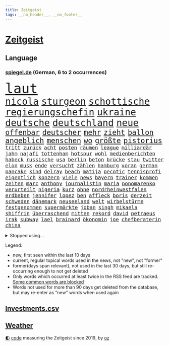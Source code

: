 ```yaml
---
title: Zeitgeist
tags: __no_header__, __no_footer__
---
```


# [Zeitgeist](https://oliz.io/zeitgeist/)

## Language

<h3><a href="https://www.spiegel.de" target="_blank">spiegel.de</a> (German, 6 to 2 occurrences)</h3>
<p style="font-family:monospace">
<span style="font-size:32pt"><a href="news_links.html#laut" class="current">laut</a></span>
<br>
<span style="font-size:22pt"><a href="news_links.html#nicola" class="current">nicola</a></span>
<span style="font-size:22pt"><a href="news_links.html#sturgeon" class="current">sturgeon</a></span>
<span style="font-size:22pt"><a href="news_links.html#schottische" class="current">schottische</a></span>
<span style="font-size:22pt"><a href="news_links.html#regierungschefin" class="current">regierungschefin</a></span>
<span style="font-size:22pt"><a href="news_links.html#ukraine" class="current">ukraine</a></span>
<span style="font-size:22pt"><a href="news_links.html#deutsche" class="current">deutsche</a></span>
<span style="font-size:22pt"><a href="news_links.html#deutschland" class="current">deutschland</a></span>
<span style="font-size:22pt"><a href="news_links.html#neue" class="current">neue</a></span>
<br>
<span style="font-size:17pt"><a href="news_links.html#offenbar" class="current">offenbar</a></span>
<span style="font-size:17pt"><a href="news_links.html#deutscher" class="current">deutscher</a></span>
<span style="font-size:17pt"><a href="news_links.html#mehr" class="current">mehr</a></span>
<span style="font-size:17pt"><a href="news_links.html#zieht" class="current">zieht</a></span>
<span style="font-size:17pt"><a href="news_links.html#ballon" class="current">ballon</a></span>
<span style="font-size:17pt"><a href="news_links.html#angeblich" class="current">angeblich</a></span>
<span style="font-size:17pt"><a href="news_links.html#menschen" class="current">menschen</a></span>
<span style="font-size:17pt"><a href="news_links.html#wo" class="current">wo</a></span>
<span style="font-size:17pt"><a href="news_links.html#größte" class="current">größte</a></span>
<span style="font-size:17pt"><a href="news_links.html#pistorius" class="current">pistorius</a></span>
<br>
<span style="font-size:12pt"><a href="news_links.html#tritt" class="current">tritt</a></span>
<span style="font-size:12pt"><a href="news_links.html#zurück" class="current">zurück</a></span>
<span style="font-size:12pt"><a href="news_links.html#acht" class="current">acht</a></span>
<span style="font-size:12pt"><a href="news_links.html#posten" class="current">posten</a></span>
<span style="font-size:12pt"><a href="news_links.html#räumen" class="current">räumen</a></span>
<span style="font-size:12pt"><a href="news_links.html#league" class="current">league</a></span>
<span style="font-size:12pt"><a href="news_links.html#milliardär" class="current">milliardär</a></span>
<span style="font-size:12pt"><a href="news_links.html#jahm" class="new">jahm</a></span>
<span style="font-size:12pt"><a href="news_links.html#najafi" class="new">najafi</a></span>
<span style="font-size:12pt"><a href="news_links.html#tottenham" class="current">tottenham</a></span>
<span style="font-size:12pt"><a href="news_links.html#hotspur" class="current">hotspur</a></span>
<span style="font-size:12pt"><a href="news_links.html#wohl" class="current">wohl</a></span>
<span style="font-size:12pt"><a href="news_links.html#medienberichten" class="current">medienberichten</a></span>
<span style="font-size:12pt"><a href="news_links.html#habeck" class="current">habeck</a></span>
<span style="font-size:12pt"><a href="news_links.html#russische" class="current">russische</a></span>
<span style="font-size:12pt"><a href="news_links.html#usa" class="current">usa</a></span>
<span style="font-size:12pt"><a href="news_links.html#berlin" class="current">berlin</a></span>
<span style="font-size:12pt"><a href="news_links.html#beton" class="current">beton</a></span>
<span style="font-size:12pt"><a href="news_links.html#brücke" class="current">brücke</a></span>
<span style="font-size:12pt"><a href="news_links.html#stau" class="current">stau</a></span>
<span style="font-size:12pt"><a href="news_links.html#twitter" class="current">twitter</a></span>
<span style="font-size:12pt"><a href="news_links.html#elon" class="current">elon</a></span>
<span style="font-size:12pt"><a href="news_links.html#musk" class="current">musk</a></span>
<span style="font-size:12pt"><a href="news_links.html#ende" class="current">ende</a></span>
<span style="font-size:12pt"><a href="news_links.html#versucht" class="current">versucht</a></span>
<span style="font-size:12pt"><a href="news_links.html#zählen" class="current">zählen</a></span>
<span style="font-size:12pt"><a href="news_links.html#hamburg" class="current">hamburg</a></span>
<span style="font-size:12pt"><a href="news_links.html#voran" class="current">voran</a></span>
<span style="font-size:12pt"><a href="news_links.html#german" class="current">german</a></span>
<span style="font-size:12pt"><a href="news_links.html#pancake" class="new">pancake</a></span>
<span style="font-size:12pt"><a href="news_links.html#kind" class="current">kind</a></span>
<span style="font-size:12pt"><a href="news_links.html#delray" class="new">delray</a></span>
<span style="font-size:12pt"><a href="news_links.html#beach" class="current">beach</a></span>
<span style="font-size:12pt"><a href="news_links.html#matija" class="new">matija</a></span>
<span style="font-size:12pt"><a href="news_links.html#pecotic" class="new">pecotic</a></span>
<span style="font-size:12pt"><a href="news_links.html#tennisprofi" class="new">tennisprofi</a></span>
<span style="font-size:12pt"><a href="news_links.html#eigentlich" class="current">eigentlich</a></span>
<span style="font-size:12pt"><a href="news_links.html#konzern" class="current">konzern</a></span>
<span style="font-size:12pt"><a href="news_links.html#viele" class="current">viele</a></span>
<span style="font-size:12pt"><a href="news_links.html#news" class="current">news</a></span>
<span style="font-size:12pt"><a href="news_links.html#bayern" class="current">bayern</a></span>
<span style="font-size:12pt"><a href="news_links.html#trainer" class="current">trainer</a></span>
<span style="font-size:12pt"><a href="news_links.html#kommen" class="current">kommen</a></span>
<span style="font-size:12pt"><a href="news_links.html#zeiten" class="current">zeiten</a></span>
<span style="font-size:12pt"><a href="news_links.html#marc" class="current">marc</a></span>
<span style="font-size:12pt"><a href="news_links.html#anthony" class="current">anthony</a></span>
<span style="font-size:12pt"><a href="news_links.html#journalistin" class="current">journalistin</a></span>
<span style="font-size:12pt"><a href="news_links.html#maria" class="current">maria</a></span>
<span style="font-size:12pt"><a href="news_links.html#ponomarenko" class="new">ponomarenko</a></span>
<span style="font-size:12pt"><a href="news_links.html#verurteilt" class="current">verurteilt</a></span>
<span style="font-size:12pt"><a href="news_links.html#nigeria" class="current">nigeria</a></span>
<span style="font-size:12pt"><a href="news_links.html#kurz" class="current">kurz</a></span>
<span style="font-size:12pt"><a href="news_links.html#ohne" class="current">ohne</a></span>
<span style="font-size:12pt"><a href="news_links.html#nordrheinwestfalen" class="current">nordrheinwestfalen</a></span>
<span style="font-size:12pt"><a href="news_links.html#erdbeben" class="current">erdbeben</a></span>
<span style="font-size:12pt"><a href="news_links.html#jennifer" class="current">jennifer</a></span>
<span style="font-size:12pt"><a href="news_links.html#lopez" class="current">lopez</a></span>
<span style="font-size:12pt"><a href="news_links.html#ben" class="current">ben</a></span>
<span style="font-size:12pt"><a href="news_links.html#affleck" class="new">affleck</a></span>
<span style="font-size:12pt"><a href="news_links.html#boris" class="current">boris</a></span>
<span style="font-size:12pt"><a href="news_links.html#derzeit" class="current">derzeit</a></span>
<span style="font-size:12pt"><a href="news_links.html#schweden" class="current">schweden</a></span>
<span style="font-size:12pt"><a href="news_links.html#dänemark" class="current">dänemark</a></span>
<span style="font-size:12pt"><a href="news_links.html#neuseeland" class="current">neuseeland</a></span>
<span style="font-size:12pt"><a href="news_links.html#welt" class="current">welt</a></span>
<span style="font-size:12pt"><a href="news_links.html#wirbelstürme" class="new">wirbelstürme</a></span>
<span style="font-size:12pt"><a href="news_links.html#festgenommen" class="current">festgenommen</a></span>
<span style="font-size:12pt"><a href="news_links.html#supermärkte" class="current">supermärkte</a></span>
<span style="font-size:12pt"><a href="news_links.html#joban" class="new">joban</a></span>
<span style="font-size:12pt"><a href="news_links.html#singh" class="new">singh</a></span>
<span style="font-size:12pt"><a href="news_links.html#mikaela" class="current">mikaela</a></span>
<span style="font-size:12pt"><a href="news_links.html#shiffrin" class="current">shiffrin</a></span>
<span style="font-size:12pt"><a href="news_links.html#überraschend" class="current">überraschend</a></span>
<span style="font-size:12pt"><a href="news_links.html#mitten" class="current">mitten</a></span>
<span style="font-size:12pt"><a href="news_links.html#rekord" class="current">rekord</a></span>
<span style="font-size:12pt"><a href="news_links.html#david" class="current">david</a></span>
<span style="font-size:12pt"><a href="news_links.html#petraeus" class="new">petraeus</a></span>
<span style="font-size:12pt"><a href="news_links.html#irak" class="current">irak</a></span>
<span style="font-size:12pt"><a href="news_links.html#subway" class="new">subway</a></span>
<span style="font-size:12pt"><a href="news_links.html#lael" class="new">lael</a></span>
<span style="font-size:12pt"><a href="news_links.html#brainard" class="new">brainard</a></span>
<span style="font-size:12pt"><a href="news_links.html#ökonomin" class="new">ökonomin</a></span>
<span style="font-size:12pt"><a href="news_links.html#joe" class="current">joe</a></span>
<span style="font-size:12pt"><a href="news_links.html#chefberaterin" class="new">chefberaterin</a></span>
<span style="font-size:12pt"><a href="news_links.html#china" class="current">china</a></span>
</p>
<details>
<summary>Stopped using...</summary>
<p class="former" style="font-size:12pt">
linie(847) geschlossen(846) normal(846) eindruck(845) gelernt(845) rheinlandpfalz(845) schlechten(845) sicherheitsbehörden(845) weitergeht(845) beamte(844) erlitten(844) julia(844) metern(844) verbraucherschützer(844) zuge(844) bernd(843) draußen(843) humanitäre(843) regel(843) stand(843) verrät(843) anne(842) bereit(842) esken(842) respekt(842) schwangerschaft(842) serien(842) verhängte(842) autofahrer(841) coronainfektion(841) coronaregeln(841) deswegen(841) entdeckten(841) florian(841) gerechtigkeit(841) investieren(841) privaten(841) rassistische(841) rechtsextremen(841) spdpolitikerin(841) verunglückt(841) walter(841) übergeben(841) ausländische(840) höchste(840) natur(840) rainer(840) stets(840) strafen(840) sänger(840) tödlicher(840) diskriminierung(839) erheblich(839) lukaschenko(839) richtige(839) schoss(839) versehentlich(839) äthiopien(839) bahnhof(838) beschimpft(838) beschließt(838) besonderen(838) geburtstag(838) kochinstitut(838) kontrollieren(838) nahen(838) pariser(838) parteitag(838) quarantäne(838) rät(838) standen(838) vergeben(838) williams(838) außer(837) begleitet(837) illegalen(837) internationaler(837) neuem(837) bestimmt(836) konflikte(836) leitet(836) sichern(836) stürmer(836) usschauspielerin(836) verzichtet(836) videobotschaft(836) bekanntesten(835) beschließen(835) bittere(835) dementiert(835) geändert(835) hölle(835) restaurant(835) sicherte(835) warf(835) widerspruch(835) bmw(834) einreisen(834) gastgeber(834) klären(834) negativ(834) schweigen(834) weisen(834) csuchef(833) flüchtlingen(833) fußballer(833) roman(833) versuchte(833) berlins(832) dachte(832) nord(832) potsdam(832) reagierten(832) souverän(832) unterstützer(832) wies(832) durfte(831) gegenteil(831) glücklich(831) rechts(831) drastischen(830) ebenso(830) kaputt(830) sports(830) beiträge(829) crash(829) entsetzen(829) juristisch(829) abschaffen(828) deal(828) bundestrainer(827) distanz(827) moskaus(827) stieg(827) via(827) einnahmen(826) erfunden(826) philipp(826) polnische(826) aufgenommen(825) deutsches(825) voraussetzungen(825) bundesgesundheitsminister(824) gesetze(824) steckte(823) feld(822) verzichten(822) signalisiert(821) dar(820) pfund(820) katholischen(819) mercedes(819) sendung(819) tiefen(818) unterschied(818) schockiert(817) präsenz(816) schneider(816) chats(815) führenden(815) frisch(814) schrecken(814) wachsen(813) züge(813) erstochen(812) strengen(812) vorgegangen(812) museum(811) prognose(811) app(806) hype(804) thüringer(803) hinweis(801) intensivstation(800) überfall(800) tuchel(799) türen(798) beendete(796) lebensgefährlich(796) weitreichende(793) farbe(784) bösen(777) größe(777) wmtitel(776) explodiert(759) stopp(759) variante(755) uskapitol(749) langjährige(731) lehrerin(717) unwahrscheinlich(717) extremwetter(715) kannte(705) kryptowährungen(700) josef(699) strecken(680) erschoss(668) belgische(661) umständen(641) japanischen(632) fossile(608) notenbank(607) vorsicht(598) staatschefs(578) terroranschlag(577) strikt(576) zwingen(569) ausgefallen(552) las(547) vegas(547) karrierecoach(546) dankte(540) 20000(537) höchstwert(534) gestern(533) binden(524) ali(522) anlage(522) zurückziehen(521) alternative(517) übertragen(517) schürt(515) teure(515) angestellten(507) atombombe(502) hawaii(502) gesetzentwurf(499) integration(495) entstanden(489) betreten(486) erdgas(479) beeinflusst(477) direkte(475) verschlechtert(475) erwärmung(474) mehrfamilienhaus(472) betrunken(462) saal(462) verwerfungen(461) 41(459) benutzt(459) shanghai(459) ampelparteien(454) magazin(454) obersten(453) verläuft(453) tödlichem(450) hals(449) radikaler(449) wärme(446) fotografin(443) vorbereitungen(443) bekannteste(442) michel(432) pech(431) gewaltsamen(427) strompreise(426) stephen(422) zustande(422) explodieren(420) rekordsumme(418) schütze(417) waffenruhe(417) verabschieden(416) beliebten(414) vergabe(414) management(412) arbeitsminister(411) riskiert(411) ebay(410) kriegs(408) fdpminister(407) problematisch(399) getäuscht(394) spielplan(392) organisiert(391) pelé(384) schwieriger(381) bundesaußenministerin(378) desto(378) luhansk(378) einstellung(377) soldat(377) expremier(374) unterscheiden(368) krankheiten(366) report(365) unabhängiger(363) iraner(362) bestürzt(360) operation(360) trick(360) dresdner(359) einheiten(358) 350(357) designer(354) horror(353) beckham(345) mohammed(344) 17jährige(343) 98(342) herum(342) fortsetzen(339) schuster(337) verspätungen(337) torwart(335) drohten(330) besetzte(326) fritz(326) sportart(325) verspätet(325) bevorstehende(324) unsicher(324) kasse(319) hochrangigen(312) landung(311) starkes(308) unabhängig(304) ausschließlich(298) oligarch(298) völkermord(298) untergebracht(294) ball(293) ausstieg(292) handys(288) updates(287) diplomat(286) segen(286) spritzen(285) euroraum(280) großmutter(279) behoben(277) iaea(277) warteten(275) schlamm(274) verstehe(274) umstände(273) schau(270) entschuldigte(269) exregierungschef(266) unterliegt(265) verspätung(262) prominenten(260) psychiatrie(259) rüsten(258) steuerhinterziehung(258) ehrt(256) zustände(255) beerdigung(254) gelobt(254) lngterminal(253) ran(252) zunahme(252) elisabeth(250) ex(250) verdrängt(250) girl(249) spottet(249) tauscht(247) beatrix(246) homosexuelle(246) homosexuellen(246) anzeige(245) cannabis(245) hadert(244) tiefer(244) unobericht(244) anerkennen(243) brennende(243) dividende(242) exmann(240) streichung(240) anwältin(239) trümmer(239) royale(238) straßenverkehr(238) versinkt(238) galten(237) iris(237) spdgeneralsekretär(237) irgendwann(236) verbrennungsmotor(236) wettert(236) verdiente(235) naturkatastrophen(234) panne(233) therapien(233) andrew(231) hubert(230) führungskräfte(229) lenkt(228) edeka(227) senegal(227) millionenstrafe(225) übergewinnsteuer(225) tvinterview(224) hast(223) transportieren(223) anlauf(220) persönlicher(220) vertraulichen(220) alzheimer(216) fehlten(216) baum(215) spdchefin(215) beteuert(214) kronprinz(212) plakate(212) brasilianer(211) stehende(211) begegnen(210) instrument(209) übergewinne(208) beurlaubt(206) verteilen(206) anruf(205) olympiasieger(205) vize(205) reparationen(204) billig(203) dramatische(203) festgenommene(203) säure(202) lieferengpässe(200) barrikaden(198) juristisches(198) weltraum(197) anschlags(196) eingeschlagen(196) klimaschützer(196) repressionen(196) handgemenge(194) 17jähriger(192) agenda(192) strompreis(192) gelbe(191) verleihung(190) toilette(189) verurteilen(189) überragende(189) czaja(187) glänzte(185) spielberg(185) üppige(185) demonstrierenden(184) summer(182) usdemokraten(181) vertrauliche(181) beamtenbund(180) etlichen(180) wärmepumpen(180) gehirn(179) moderator(179) 82(177) wichtigster(177) farce(176) kilowattstunde(176) neukölln(176) virginia(176) britischem(174) umgehend(174) cdugeneralsekretär(173) pleiten(173) strikte(173) aufbau(172) dunkel(172) protestbewegung(172) psychischen(172) quatsch(172) rad(172) tücken(172) vereinbarten(172) 1993(171) delegation(171) medizin(171) mithäftling(171) terminal(170) kapazität(168) wütet(167) einsätzen(166) globes(166) mithalten(166) düsteren(165) heikle(165) zerstörungen(165) alfons(164) diebstahl(164) elefanten(164) 2022/23(163) indirekt(163) ramona(162) renditen(162) schuhbeck(162) angeordnete(161) treffern(161) atomkraftwerk(160) erkenntnissen(160) erlässt(160) europameisterschaft(160) gründete(160) lindsey(159) nachsehen(159) verschärfung(159) usrepräsentantenhauses(158) viking(158) films(157) energiesicherheit(156) abwehren(155) ernstfall(154) produzent(154) brentford(153) eben(152) gehackt(152) nachspiel(152) rechter(151) reiten(151) unruhen(151) vizepräsident(151) zugspitze(151) stromnetz(149) boni(148) gendern(147) gerichtlich(147) havertz(147) randale(147) rappers(146) milliardengewinne(145) 2003(144) satellitenbilder(144) bonus(143) ökologisch(143) strategen(142) road(141) routinierter(141) krankenwagen(140) marschflugkörper(140) verhaltens(140) dient(139) energiepolitik(139) umgekehrt(139) verbrachte(139) verbringen(138) hurrikan(137) raf(137) reinigung(136) rügt(136) stromsparen(136) tel(136) schafften(135) landesarbeitsgericht(134) miese(134) begrenzte(133) spendet(133) aufgehalten(132) digitalminister(132) volkswirte(132) hingerichtet(131) jahrhunderts(131) aufräumarbeiten(130) ernüchternd(129) gesetzten(129) psychologin(129) grippe(127) halbzeit(127) krawalle(127) onlineshopping(127) potter(127) ausgenutzt(126) exoplaneten(126) turnieren(126) aviv(125) inspiziert(125) modernes(125) tshirt(124) arroganz(123) kollegin(123) militärexperte(123) mitbekommen(123) vereinbarung(123) zahnarzt(123) arabischen(122) monatlich(122) schutzmacht(122) sechsjähriger(122) wahlgang(122) abbey(121) gerecht(120) barrymore(118) drew(118) verstaatlichung(118) abwahl(117) billigtarif(117) fabrik(117) weihnachten(116) liebte(115) steven(115) abwesenheit(114) flüssigerdgas(114) jauch(114) kubikmeter(114) pr(114) spezialeinheit(114) enormen(113) spaltet(113) auszahlen(112) elbphilharmonie(112) globe(112) kaltluft(112) königshauses(112) masha(112) spiderman(112) tendenz(112) ulf(111) mobilmachung(110) festgehalten(109) konjunkturprognosen(108) militärexperten(108) monaco(108) geiger(107) unovollversammlung(107) desolate(106) gefährlichsten(106) gegenstände(106) ifo(106) kopftuch(106) arbeiter(105) fdpfinanzminister(105) verachtung(105) einkauf(104) mitspielen(104) überfahren(104) möge(102) podolski(102) regierenden(102) überflutete(102) blau(101) mary(101) unerträglich(101) bolsonaros(100) ablenkungsmanöver(99) bundeshaushalt(99) haustür(98) inácio(98) luiz(98) akteure(97) beruhigt(97) erfüllen(97) baupreise(96) geplantes(96) klassiker(96) schlachtfeld(96) finanzmärkte(95) nachkommen(95) straffrei(95) tagebuch(94) agent(93) autohersteller(93) cyberangriff(93) göttingen(93) hochwasser(93) operiert(93) sprühen(93) verflüssigtes(93) trage(92) vergibt(92) aufgehängt(91) minsk(91) verschaffen(91) wochenstart(91) africa(90) exbotschafter(90) jederzeit(90) sauerland(90) strafstoß(90) verbrecher(90) zentralratspräsident(90) beerdigt(89) bulgarische(89) gerechte(89) interviewt(89) laptops(89) erfuhren(88) jean(88) räumlichkeiten(88) solidarisiert(88) westküste(88) wünschte(88) antiterroreinsatz(87) billigt(87) familienalltag(87) gwyneth(87) ipads(87) paltrow(87) pfefferspray(87) rücktrittsforderungen(87) sinnlos(87) verfünffacht(87) weltall(87) beantragen(86) carolina(86) erforschung(86) erleichterung(86) langjähriger(86) scheuen(86) wechseljahren(86) auswanderer(85) bernstein(85) champagner(85) eingesetzten(85) geschmack(85) heinrich(85) kronzeuge(85) rasanten(85) sieglosen(85) skisport(85) coronafälle(84) ehrlichkeit(84) grippewelle(84) kremlgegner(84) urteile(84) y(84) auffällig(83) blind(83) bundespolitiker(83) erfolgsrezept(83) simpson(83) überlastung(83) 75jährigen(82) beleuchtung(82) cannabislegalisierung(82) dihk(82) oftmals(82) ronja(82) rönne(82) widmen(82) zeitgemäß(82) zugeständnisse(82) zäh(82) angeht(81) gebastelt(81) harrt(81) kompromissen(81) absichern(80) kaliforniens(80) kindesmissbrauchs(80) kredite(80) macs(80) misshandlung(80) optik(80) weitergabe(80) rabbinerschule(79) verbrechens(79) volkes(79) limit(78) spion(78) antreibt(77) ausgemacht(77) erforderliche(77) museums(77) schilderungen(77) beseitigen(76) gehaltskürzung(76) japanisches(76) kindergeburtstag(76) kolleginnen(76) schaurig(76) steuerpflichtig(76) zentralrats(76) drosseln(75) kaulitz(75) loben(75) merken(75) wohnungsnot(75) 1923(74) blüte(74) dissidenten(74) einschüchterung(74) frederik(74) gepriesen(74) gleise(74) tabu(74) verbannen(74) abwenden(73) bedienen(73) düstere(73) erpressergruppe(73) faesers(73) pistole(73) verunsichert(73) köstlich(72) menschenrechtsbeauftragte(72) redet(72) regenwald(72) anleitung(71) aufmarschiert(71) aufstellen(71) comedian(71) marderpanzer(71) tournee(71) trainierte(71) usfirma(71) vorzeichen(71) weltkriegs(71) kaserne(70) klimaschutzbewegung(70) spiegelbuch(70) unterkommen(70) usamerikanerin(70) aktienrente(69) buffett(69) enttarnt(69) fulham(69) glaubhaft(69) iranproteste(69) migrationshintergrund(69) traumatisiert(69) verschicken(69) warren(69) zurückzubekommen(69) aufenthalt(68) dienste(68) diplomatie(68) haar(68) privatjets(68) seenot(68) stimmten(68) straßenblockaden(68) böhmermann(67) einmischung(67) lockbit(67) rezessionssorgen(67) uralten(67) zugreifen(67) bosch(66) brandmann(66) deklarierte(66) kürzeren(66) positionspapier(66) rich(66) schleppt(66) eindringling(65) emily(65) formiert(65) ftx(65) kryptobörse(65) nachziehen(65) nötigen(65) rabatten(65) bengvir(64) borkum(64) desolaten(64) eberhard(64) itamar(64) milden(64) schulter(64) seattle(64) freitagmorgen(63) klimabewegung(63) tomaten(63) abzusichern(62) bankmanfried(62) dawid(62) hinterbliebene(62) kubacki(62) puppe(62) rsv(62) slogans(62) stimmzettel(62) xvi(62) auftritten(61) handynutzer(61) kleineren(61) lanz(61) paradox(61) regimekritiker(61) abgründe(60) generalinspekteur(60) hirn(60) iwf(60) nevada(60) enthüllungen(59) erkrankten(59) essens(59) fenster(59) frische(59) gitarre(59) godfather(59) helikopteraffäre(59) kabinettsmitglied(59) kostspieligen(59) mcdonald's(59) tram(59) guangzhou(58) polarisierung(58) tessa(58) apokalypse(57) hsvprofi(57) intimer(57) leichte(57) lydon(57) pünktlichkeit(57) sexpistolssänger(57) wechselte(57) wintereinbruch(57) abgeschwächt(56) amtsgericht(56) elternabend(56) iggy(56) kanzlerkandidatur(56) schirm(56) schlanker(56) spiegelfamiliennewsletter(56) barbarei(55) giftet(55) misslungene(55) steigern(55) steuerpolitik(55) testspiel(55) elektromobilität(54) integrität(54) penis(54) saudiarabische(54) sturmgewehr(54) todesurteil(54) carla(53) fabian(53) garage(53) organisatoren(53) sprengfalle(53) telefónica(53) umstürzende(53) auflaufen(52) bierhoff(52) pandemieregeln(52) rückschritt(52) verruf(52) begleiterin(51) beispiellosen(51) dunkelheit(51) durcheinander(51) greenpeace(51) kapitolsturm(51) adler(50) duda(50) entschlüsselt(50) gegenentwurf(50) geldhaus(50) mitchell(50) niño(50) hintergründen(49) louis(49) verschlafen(49) abfahrer(48) abgenommen(48) folgenden(48) frischer(48) russlandgeschäfte(48) totale(48) 750000(47) evakuierungen(47) flügel(47) mächtige(47) o2(47) überfüllte(47) personenschützer(46) schutzanzügen(46) 2009(45) ausgerückt(45) düsteres(45) eingewiesen(45) gasdeal(45) gelegenheit(45) korruptionsermittlungen(45) mitreißenden(45) stromerzeuger(45) tauchte(45) wu(45) 32jährigen(44) aussprache(44) erfolgschancen(44) gepardpanzer(44) labor(44) notwendigen(44) parkplätze(44) unnötig(44) anzug(43) begleitung(43) cook(43) erkennbar(43) fdpmann(43) interessenvertreter(43) mangelnder(43) metalband(43) regierungskritischer(43) chirurg(42) mahnung(42) paartherapeuten(42) persönlichkeit(42) shampoo(42) stockt(42) bedauern(41) berufsaussichten(41) drastischer(41) fiktives(41) geschosse(41) liebeslied(41) monsterwelle(41) techniker(41) wahren(41) schnelleren(40) schusswechsel(40) unterhalt(40) weitesten(40) hausaufgaben(39) peruanische(39) streitkräften(39) ölpreisdeckel(39) bezug(38) einbürgerung(38) kehrseite(38) festzunehmen(37) handelspartner(37) lichtblick(37) reihenfolge(37) rekordhoch(37) revier(37) unangemessen(37) wirtschaftsgeschichte(37) wonder(37) alarmsignal(36) anwendung(36) befördern(36) einbestellt(36) großkonzerne(36) lebenszeit(36) lubmin(36) permanente(36) verstärkung(36) alltägliche(35) biathletinnen(35) biontech(35) boy(35) chefredakteur(35) homophober(35) innsbruck(35) mehrheitlich(35) unternehmenschef(35) venus(35) biathlonweltcup(34) boluarte(34) dina(34) fabuliert(34) fahrenden(34) favoritencheck(34) luxusmarke(34) skisaison(34) spender(34) trainerstab(34) abrechnungen(33) grand(33) lahmlegen(33) peinlich(33) pfarrer(33) rind(33) wehrbeauftragte(33) grassiert(32) lebensversicherungen(32) sparte(32) todesurteile(32) vorletzten(32) besonderer(31) cloppenburg(31) naher(31) senatorin(31) umgeben(31) weltbühne(31) eingestehen(30) elementary(30) ftxgründer(30) umbauen(30) verspätete(30) 32jährige(29) afdfraktion(29) anwesenheit(29) fremden(29) gerüstet(29) heimweh(29) hinrichtungen(29) importe(29) nannte(29) nhl(29) partnerschaften(29) price(29) schärferes(29) afdpolitikerin(28) klimafreundlichen(28) merkwürdige(28) puma(28) storch(28) übersterblichkeit(28) brustkrebs(27) explodierte(27) kinderkriegen(27) regisseurs(27) selbstständige(27) unnötigen(27) ducks(26) gesundem(26) juwelen(26) organisierten(26) unterm(26) argentinischen(25) attentäter(25) banshees(25) belästigungsvorwürfe(25) entspannen(25) guardian(25) inisherin(25) bellenhaus(24) burgtheater(24) doppelten(24) träger(24) autoritäre(23) erfährt(23) eroberung(23) erstatten(23) käse(23) nachteil(23) patchworkfamilien(23) revision(23) verdreifacht(23) vierschanzentournee(23) boom(22) bäumen(22) elektrizität(22) granate(22) kreativer(22) schwarzarbeit(22) vorstand(22) giert(21) kranken(21) mythos(21) waffenrechts(21) fabrikate(20) hinziehen(20) kreist(20) medienschelte(20) missbrauchsvorwürfen(20) untersagen(20) wiederholungstäter(20) wucht(20) fanatische(19) gläubigen(19) grundlegend(19) rekordjahr(19) schichten(19) stellvertretender(19) unschuld(19) volkswagenkonzern(19) zurückkaufen(19) enttäuschungen(18) fargo(18) geschlechtsneutrale(18) klimaschützerin(18) unpünktlich(18) wells(18) datenschutzverstößen(17) fassen(17) stunt(17) wintersturm(17) ayatollah(16) einträge(16) heilige(16) hochhaus(16) instabiler(16) klimaterroristen(16) unwort(16) verlangsamt(16) wahnsinn(16) weihnachtsfest(16) widerlich(16) zoll(16) flüchtig(15) halbherzige(15) offensiven(15) airbnb(14) bundesfinanzministerium(14) gebürtige(14) interviewte(14) legalen(14) protagonisten(14) rituale(14) schwulen(14) vatikanstadt(14) familiengeheimnis(13) foodwatch(13) neujahrsbotschaft(13) oberhaupt(13) psychologen(13) schnees(13) urlaubsziele(13) vornamen(13) ansätze(12) bundesverteidigungsministerin(12) ina(12) minderjährigen(12) peinliche(12) springen(12) unglücklichen(12) 2038(11) autobauers(11) bolsonaroanhänger(11) lieferanten(11) notfallsanitäter(11) quarantänepflicht(11)
</p>
</details>
<p>Legend:
<ul>
<li><span class="new">new</span>, first seen within the last 10 days</li>
<li><span class="current">current</span>, regular topical words used in the news, not "new", not "former"</li>
<li><span class="former">former(days span relevant)</span>, not used in the last 30 days, but still re-occurring enough to not get deleted</li>
<li>Only words which occurred at least twice in the RSS feed are tracked. <a href="language/filters.py">Some common words are blocked</a></li>
<li>Words not used for more than 90 days get deleted from the database, but may re-enter as "new" words when used again</li>
</ul>
</p>

## [Investments](investments.html)[.csv](investments.csv)

## [Weather](weather.html)

<footer>
<a href="javascript:toggleTheme()" class="nav">🌓</a>
<a href="https://github.com/ooz/zeitgeist">code</a> measuring the Zeitgeist since 2019, by <a href="https://oliz.io">oz</a>
</footer>

